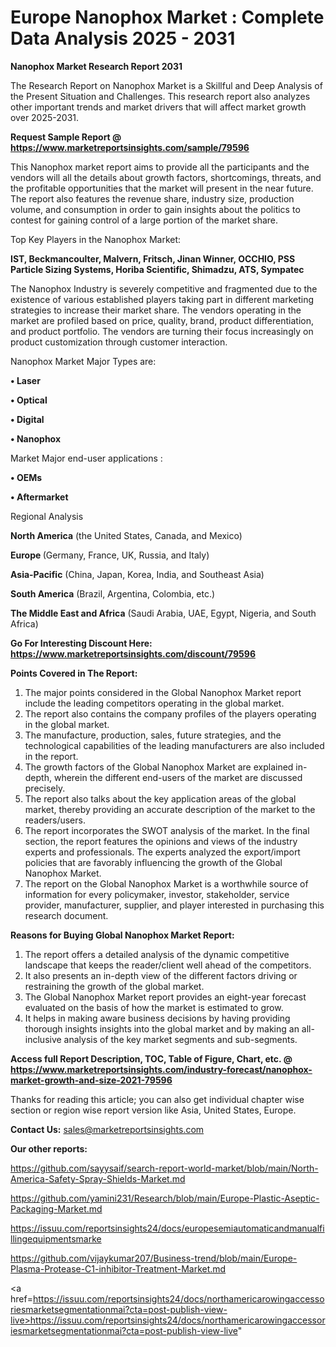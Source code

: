 # Europe Nanophox Market : Complete Data Analysis 2025 - 2031

<strong>Nanophox Market Research Report 2031</strong>

The Research Report on Nanophox Market is a Skillful and Deep Analysis of the Present Situation and Challenges. This research report also analyzes other important trends and market drivers that will affect market growth over 2025-2031.

<strong>Request Sample Report @ <a href=https://www.marketreportsinsights.com/sample/79596>https://www.marketreportsinsights.com/sample/79596</a></strong>

This Nanophox market report aims to provide all the participants and the vendors will all the details about growth factors, shortcomings, threats, and the profitable opportunities that the market will present in the near future. The report also features the revenue share, industry size, production volume, and consumption in order to gain insights about the politics to contest for gaining control of a large portion of the market share.

Top Key Players in the Nanophox Market:

<strong>IST, Beckmancoulter, Malvern, Fritsch, Jinan Winner, OCCHIO, PSS Particle Sizing Systems, Horiba Scientific, Shimadzu, ATS, Sympatec</strong>

The Nanophox Industry is severely competitive and fragmented due to the existence of various established players taking part in different marketing strategies to increase their market share. The vendors operating in the market are profiled based on price, quality, brand, product differentiation, and product portfolio. The vendors are turning their focus increasingly on product customization through customer interaction.

Nanophox Market Major Types are:

<strong>• Laser

• Optical

• Digital

• Nanophox</strong>

Market Major end-user applications :

<strong>• OEMs

• Aftermarket</strong>

Regional Analysis

</u><strong><b>North America</b></strong> (the United States, Canada, and Mexico)

<strong><b>Europe </b></strong>(Germany, France, UK, Russia, and Italy)

<strong><b>Asia-Pacific</b></strong> (China, Japan, Korea, India, and Southeast Asia)

<strong><b>South America</b></strong> (Brazil, Argentina, Colombia, etc.)

<strong><b>The Middle East and Africa</b></strong> (Saudi Arabia, UAE, Egypt, Nigeria, and South Africa)

<strong>Go For Interesting Discount Here: <a href=https://www.marketreportsinsights.com/discount/79596>https://www.marketreportsinsights.com/discount/79596</a></strong>

<strong>Points Covered in The Report:</strong>
<ol>
  <li>The major points considered in the Global Nanophox Market report include the leading competitors operating in the global market.</li>
  <li>The report also contains the company profiles of the players operating in the global market.</li>
  <li>The manufacture, production, sales, future strategies, and the technological capabilities of the leading manufacturers are also included in the report.</li>
  <li>The growth factors of the Global Nanophox Market are explained in-depth, wherein the different end-users of the market are discussed precisely.</li>
  <li>The report also talks about the key application areas of the global market, thereby providing an accurate description of the market to the readers/users.</li>
  <li>The report incorporates the SWOT analysis of the market. In the final section, the report features the opinions and views of the industry experts and professionals. The experts analyzed the export/import policies that are favorably influencing the growth of the Global Nanophox Market.</li>
  <li>The report on the Global Nanophox Market is a worthwhile source of information for every policymaker, investor, stakeholder, service provider, manufacturer, supplier, and player interested in purchasing this research document.</li>
</ol>
<strong>Reasons for Buying Global Nanophox Market Report:</strong>

<ol>
  <li>The report offers a detailed analysis of the dynamic competitive landscape that keeps the reader/client well ahead of the competitors.</li>
  <li>It also presents an in-depth view of the different factors driving or restraining the growth of the global market.</li>
  <li>The Global Nanophox Market report provides an eight-year forecast evaluated on the basis of how the market is estimated to grow.</li>
  <li>It helps in making aware business decisions by having providing thorough insights insights into the global market and by making an all-inclusive analysis of the key market segments and sub-segments.</li>
</ol>
<strong>Access full Report Description, TOC, Table of Figure, Chart, etc. @ <a href=https://www.marketreportsinsights.com/industry-forecast/nanophox-market-growth-and-size-2021-79596>https://www.marketreportsinsights.com/industry-forecast/nanophox-market-growth-and-size-2021-79596</a></strong>


Thanks for reading this article; you can also get individual chapter wise section or region wise report version like Asia, United States, Europe.

<strong>Contact Us:</strong>
sales@marketreportsinsights.com

<strong>Our other reports:</strong>

<a href=https://github.com/sayysaif/search-report-world-market/blob/main/North-America-Safety-Spray-Shields-Market.md>https://github.com/sayysaif/search-report-world-market/blob/main/North-America-Safety-Spray-Shields-Market.md</a>

<a href=https://github.com/yamini231/Research/blob/main/Europe-Plastic-Aseptic-Packaging-Market.md>https://github.com/yamini231/Research/blob/main/Europe-Plastic-Aseptic-Packaging-Market.md</a>

<a href=https://issuu.com/reportsinsights24/docs/europesemiautomaticandmanualfillingequipmentsmarke>https://issuu.com/reportsinsights24/docs/europesemiautomaticandmanualfillingequipmentsmarke</a>

<a href=https://github.com/vijaykumar207/Business-trend/blob/main/Europe-Plasma-Protease-C1-inhibitor-Treatment-Market.md>https://github.com/vijaykumar207/Business-trend/blob/main/Europe-Plasma-Protease-C1-inhibitor-Treatment-Market.md</a>

<a href=https://issuu.com/reportsinsights24/docs/northamericarowingaccessoriesmarketsegmentationmai?cta=post-publish-view-live>https://issuu.com/reportsinsights24/docs/northamericarowingaccessoriesmarketsegmentationmai?cta=post-publish-view-live</a>"
